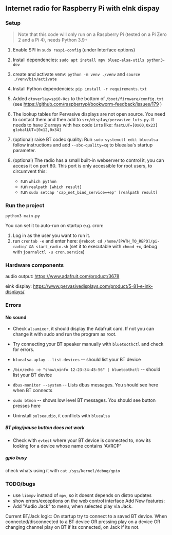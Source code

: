 ## Internet radio for Raspberry Pi with eInk dispay

### Setup

> Note that this code will only run on a Raspberry Pi (tested on a Pi Zero 2 and a Pi 4), needs Python 3.9+

1. Enable SPI in `sudo raspi-config` (under Interface options)

2. Install dependencies: `sudo apt install mpv bluez-alsa-utils python3-dev`

3. create and activate venv: `python -m venv ./venv` and `source ./venv/bin/activate`

4. Install Python dependencies: `pip install -r requirements.txt`

5. Added `dtoverlay=spi0-0cs` to the bottom of `/boot/firmware/config.txt` (see https://github.com/raspberrypi/bookworm-feedback/issues/179 )

6. The lookup tables for Pervasive displays are not open source. You need to contact them and then add to `src/display/pervasive_luts.py`. It needs to have 2 arrays with hex code `int`s like: `fastLUT=[0x00,0x23] globalLUT=[0x12,0x34]`

7. (optional) raise BT codec quality: Run `sudo systemctl edit bluealsa` follow instructions and add `--sbc-quality=xq` to bluealsa's startup parameter.

8. (optional) The radio has a small built-in webserver to control it, you can access it on port 80. This port is only accessible for root users, to circumvent this:
   - run `which python`
   - run `realpath [which result]`
   - run `sudo setcap 'cap_net_bind_service=+ep' [realpath result]`

### Run the project

`python3 main.py`

You can set it to auto-run on startup e.g. cron: 

1. Log in as the user you want to run it.
2. run `crontab -e` and enter here: `@reboot cd /home/[PATH_TO_REPO]/pi-radio/ && start_radio.sh` (set it to executable with `chmod +x`, debug with `journalctl -u cron.service`)

### Hardware components

audio output: https://www.adafruit.com/product/3678

eink display: https://www.pervasivedisplays.com/product/5-81-e-ink-displays/

### Errors

#### No sound

- Check `alsamixer`, it should display the Adafruit card. If not you can change it with sudo and run the program as root. 

- Try connecting your BT speaker manually with `bluetoothctl` and check for errors.

- `bluealsa-aplay --list-devices` -- should list your BT device

- `/bin/echo -e "show\ninfo 12:23:34:45:56" | bluetoothctl`  -- should list your BT device

- `dbus-monitor --system` -- Lists dbus messages. You should see here when BT connects

- `sudo btmon` -- shows low level BT messages. You should see button presses here

- Uninstall `pulseaudio`, it conflicts with `bluealsa`

##### BT play/pause button does not work

- Check with `evtest` where your BT device is connected to, now its looking for a device whose name contains 'AVRCP' 

##### gpio busy

check whats using it with `cat /sys/kernel/debug/gpio`

### TODO/bugs

- use `libmpv` instead of `mpv`, so it doesnt depends on distro updates
- show errors/exceptions on the web control interface
Add New features:   
- Add "Audio Jack" to menu, when selected play via Jack.   

Current BT/Jack logic:
On startup try to connect to a saved BT device.
When connected/disconnected to a BT device OR pressing play on a device OR changing channel play on BT if its connected, on Jack if its not.
